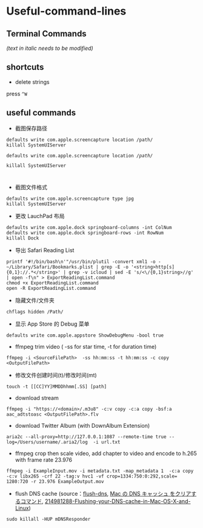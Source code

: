 # Useful-command-lines

## Terminal Commands

<em>(text in italic needs to be modified)</em>

## shortcuts

* delete strings

press `^W`


## useful commands
	
* 截图保存路径

```
defaults write com.apple.screencapture location /path/
killall SystemUIServer

```

<pre><code>defaults write com.apple.screencapture location <em>/path/</em> 
<p>killall SystemUIServer </p>
</code></pre>

* 截图文件格式

```
defaults write com.apple.screencapture type jpg
killall SystemUIServer
```

* 更改 LauchPad 布局

```
defaults write com.apple.dock springboard-columns -int ColNum
defaults write com.apple.dock springboard-rows -int RowNum
killall Dock
```

* 导出 Safari Reading List

```
printf '#!/bin/bash\n'"/usr/bin/plutil -convert xml1 -o - ~/Library/Safari/Bookmarks.plist | grep -E -o '<string>http[s]{0,1}://.*</string>' | grep -v icloud | sed -E 's/<\/{0,1}string>//g' | open -f\n" > ExportReadingList.command 
chmod +x ExportReadingList.command 
open -R ExportReadingList.command
```

* 隐藏文件/文件夹

```
chflags hidden /Path/
```

* 显示 App Store 的 Debug 菜单

```
defaults write com.apple.appstore ShowDebugMenu -bool true
```

* ffmpeg trim video	( -ss for star time, -t for duration time)

```
ffmpeg -i <SourceFilePath>  -ss hh:mm:ss -t hh:mm:ss -c copy <OutputFilePath>
```

* 修改文件创建时间(t)/修改时间(mt)

```
touch -t [[CC]YY]MMDDhhmm[.SS] [path]
```

* download stream

```
ffmpeg -i "https://<domain>/.m3u8" -c:v copy -c:a copy -bsf:a aac_adtstoasc <OutputFilePath>.flv
```

* download Twitter Album (with DownAlbum Extension)

```
aria2c --all-proxy=http://127.0.0.1:1087 --remote-time true --log=/Users/username/.aria2/log  -i url.txt
```
	
* ffmpeg crop then scale video, add chapter to video and encode to h.265 with frame rate 23.976

```
ffmpeg -i ExampleInput.mov -i metadata.txt -map_metadata 1  -c:a copy -c:v libx265 -crf 22 -tag:v hvc1 -vf crop=1334:750:0:292,scale=   1280:720 -r 23.976 ExampleOutput.mov
```

* flush DNS cache (source：[flush-dns](https://kinsta.com/jp/knowledgebase/flush-dns/), [Mac の DNS キャッシュ をクリアするコマンド](https://blog.77jp.net/command-to-clear-dns-cache-on-mac), [214981288-Flushing-your-DNS-cache-in-Mac-OS-X-and-Linux](https://help.dreamhost.com/hc/en-us/articles/214981288-Flushing-your-DNS-cache-in-Mac-OS-X-and-Linux))

```
sudo killall -HUP mDNSResponder
```
